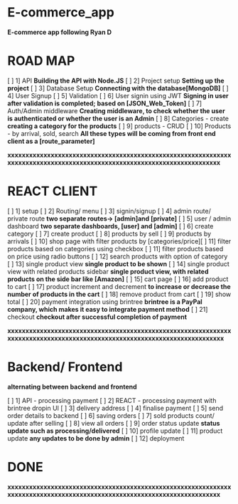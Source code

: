 # E-commerce_app

**E-commerce app following Ryan D**

# ROAD MAP

[ ] 1] API **Building the API with Node.JS**
[ ] 2] Project setup **Setting up the project**
[ ] 3] Database Setup **Connecting with the database[MongoDB]**
[ ] 4] User Signup
[ ] 5] Validation
[ ] 6] User signin using JWT **Signing in user after validation is completed; based on [JSON_Web_Token]**
[ ] 7] Auth/Admin middleware **Creating middleware, to check whether the user is authenticated or whether the user is an Admin**
[ ] 8] Categories - create **creating a category for the products**
[ ] 9] products - CRUD
[ ] 10] Products - by arrival, sold, search **All these types will be coming from front end client as a [route_parameter]**

**xxxxxxxxxxxxxxxxxxxxxxxxxxxxxxxxxxxxxxxxxxxxxxxxxxxxxxxxxxxxxxxxxxxxxxxxxxxxxxxxxxxxxxxxxxxxxxxxxxxxxxxxxxxxxxxxxxxxxxxxx**

# REACT CLIENT

[ ] 1] setup
[ ] 2] Routing/ menu
[ ] 3] signin/signup
[ ] 4] admin route/ private route **two separate routes-> [admin]and [private]**
[ ] 5] user / admin dashboard **two separate dashboards, [user] and [admin]**
[ ] 6] create category
[ ] 7] create product
[ ] 8] products by sell
[ ] 9] products by arrivals
[ ] 10] shop page with filter products by [categories/price][ ] 11] filter products based on categories using checkbox
[ ] 11] filter products based on price using radio buttons
[ ] 12] search products with option of category
[ ] 13] single product view **single product to be shown**
[ ] 14] single product view with related products sidebar **single product view, with related products on the side bar like [Amazon]**
[ ] 15] cart page
[ ] 16] add product to cart
[ ] 17] product increment and decrement **to increase or decrease the number of products in the cart**
[ ] 18] remove product from cart
[ ] 19] show total
[ ] 20] payment integration using brintree **brintree is a PayPal company, which makes it easy to integrate payment method**
[ ] 21] checkout **checkout after successful completion of payment**

**xxxxxxxxxxxxxxxxxxxxxxxxxxxxxxxxxxxxxxxxxxxxxxxxxxxxxxxxxxxxxxxxxxxxxxxxxxxxxxxxxxxxxxxxxxxxxxxxxxxxxxxxxxxxxxxxxxxxxxxxxx**

# Backend/ Frontend

**alternating between backend and frontend**

[ ] 1] API - processing payment
[ ] 2] REACT - processing payment with brintree dropin UI
[ ] 3] delivery address
[ ] 4] finalise payment
[ ] 5] send order details to backend
[ ] 6] saving orders
[ ] 7] sold products count/ update after selling
[ ] 8] view all orders
[ ] 9] order status update **status update such as processing/delivered**
[ ] 10] profile update
[ ] 11] product update **any updates to be done by admin**
[ ] 12] deployment

# DONE

**xxxxxxxxxxxxxxxxxxxxxxxxxxxxxxxxxxxxxxxxxxxxxxxxxxxxxxxxxxxxxxxxxxxxxxxxxxxxxxxxxxxxxxxxxxxxxxxxxxxxxxxxxxxxxxxxxxxxxxxxx**
